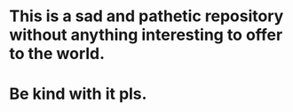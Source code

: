 # This is a sad and pathetic repository without anything interesting to offer to the world.
# Be kind with it pls.
